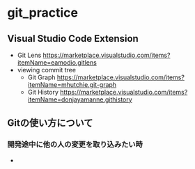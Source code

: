 # git_practice

## Visual Studio Code Extension

* Git Lens <https://marketplace.visualstudio.com/items?itemName=eamodio.gitlens>
* viewing commit tree
    * Git Graph <https://marketplace.visualstudio.com/items?itemName=mhutchie.git-graph>
    * Git History <https://marketplace.visualstudio.com/items?itemName=donjayamanne.githistory>
    
## Gitの使い方について
### 開発途中に他の人の変更を取り込みたい時
* 
